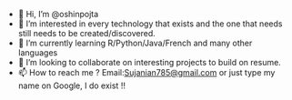 - 👋 Hi, I’m @oshinpojta
- 👀 I’m interested in every technology that exists and the one that needs still needs to be created/discovered. 
- 🌱 I’m currently learning R/Python/Java/French and many other languages
- 💞️ I’m looking to collaborate on interesting projects to build on resume.
- 📫 How to reach me ? Email:Sujanian785@gmail.com or just type my name on Google, I do exist !!

<!---
oshinpojta/oshinpojta is a ✨ special ✨ repository because its `README.md` (this file) appears on your GitHub profile.
You can click the Preview link to take a look at your changes.
--->
